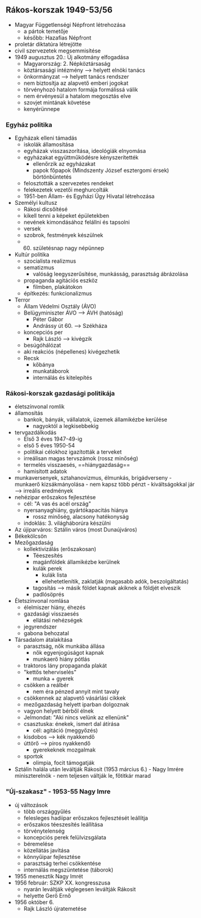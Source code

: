 ## Rákos-korszak 1949-53/56
- Magyar Függetlenségi Népfront létrehozása
	- a pártok temetője
	- később: Hazafias Népfront
- proletár diktatúra létrejötte
- civil szervezetek megsemmisítése
- 1949 augusztus 20.: Új alkotmány elfogadása
	- Magyarország: 2. Népköztársaság
	- köztársasági intézmény --> helyett elnöki tanács
	- önkormányzat --> helyett tanács rendszer
	- nem biztosítja az alapvető emberi jogokat
	- törvényhozó hatalom formája formálissá válik
	- nem érvényesül a hatalom megosztás elve
	- szovjet mintának követése
	- kenyérünnepe
### Egyház politika
- Egyházak elleni támadás
	- iskolák államosítása
	- egyházak visszaszorítása, ideológiák elnyomása
	- egyházakat együttműködésre kényszerítették
		- ellenőrzik az egyházakat
		- papok főpapok (Mindszenty József esztergomi érsek) börtönbüntetés
	- felosztották a szervezetes rendeket
	- felekezetek vezetői meghurcolták
	- 1951-ben Állam- és Egyházi Ügy Hivatal létrehozása
- Személyi kultusz
	- Rákosi dicsőítésé
	- kikell tenni a képeket épületekben
	- nevének kimondásához felállni és tapsolni
	- versek
	- szobrok, festmények készülnek
	- 60. születésnap nagy népünnep
- Kultúr politika
	- szocialista realizmus
	- sematizmus
		- valóság leegyszerűsítése, munkásság, parasztság ábrázolása
	- propaganda agitációs eszköz
		- filmben, plakátokon
	- építkezés: funkcionalizmus
- Terror
	- Állam Védelmi Osztály (ÁVO)
	- Belügyminiszter ÁVO --> ÁVH (hatóság)
		- Péter Gábor
		- Andrássy út 60. --> Székháza
	- koncepciós per
		- Rajk László --> kivégzik
	- besúgóhálózat
	- aki reakciós (népellenes) kivégezhetik
	- Recsk
		- kőbánya
		- munkatáborok
		- internálás és kitelepítés
### Rákosi-korszak gazdasági politikája
- életszínvonal romlik
- államosítás
	- bankok, bányák, vállalatok, üzemek államikézbe kerülése
		- nagyoktól a legkisebbekig
- tervgazdálkodás
	- Első 3 éves 1947-49-ig
	- első 5 éves 1950-54
	- politikai célokhoz igazították a terveket
	- irreálisan magas tervszámok (rossz minőség)
	- termelés visszaesés, ==hiánygazdaság==
	- hamisított adatok	
- munkaversenyek, sztahanovizmus, élmunkás, brigádverseny
		- munkaerő kizsákmányolása
			- nem kapsz több pénzt
		- kiváltságokkal jár --> irreális eredmények
- nehézipar erőszakos fejlesztése
	- cél: "A vas és acél ország"
	- nyersanyaghiány, gyártókapacitás hiánya
		- rossz minőség, alacsony hatékonyság
	- indoklás: 3. világháborúra készülni
- Az újiparváros: Sztálin város (most Dunaújváros)
- Békekölcsön
- Mezőgazdaság
	- kollektivizálás (erőszakosan)
		- Téeszesítés
		- magánföldek államikézbe kerülnek
		- kulák perek
			- kulák lista
			- ellehetetlenítik, zaklatják (magasabb adók, beszolgáltatás)
		- tagosítás --> másik földet kapnak akiknek a földjét elveszik
		- padlósöprés
- Életszínvonal romlása
	- élelmiszer hiány, éhezés
	- gazdasági visszaesés
		- ellátási nehézségek
	- jegyrendszer
	- gabona behozatal
- Társadalom átalakítása
	- parasztság, nők munkába állása
		- nők egyenjogúságot kapnak
		- munkaerő hiány pótlás
	- traktoros lány propaganda plakát
	- "kettős teherviselés"
		- munka + gyerek
	- csökken a reálbér
		- nem éra pénzed annyit mint tavaly
	- csökkennek az alapvető vásárlási cikkek
	- mezőgazdaság helyett iparban dolgoznak
	- vagyon helyett bérből élnek
	- Jelmondat: "Aki nincs velünk az ellenünk"
	- csasztuska: énekek, ismert dal átírása
		- cél: agitáció (meggyőzés)
	- kisdobos --> kék nyakkendő
	- úttörő --> piros nyakkendő
		- gyerekeknek mozgalmak
	- sportok
		- olimpia, focit támogatják
- Sztálin halála után leváltják Rákosit (1953 március 6.)
		- Nagy Imrére miniszterelnök
		- nem teljesen váltják le, főtitkár marad
### "Új-szakasz" - 1953-55 Nagy Imre
- új változások
	- több országgyűlés
	- felesleges hadiipar erőszakos fejlesztését leállítja
	- erőszakos téeszesítés leállítása
	- törvénytelenség
	- koncepciós perek felülvizsgálata
	- béremelése
	- közellátás javítása
	- könnyűipar fejlesztése
	- parasztság terhei csökkentése
	- internálás megszüntetése (táborok)
- 1955 menesztik Nagy Imrét
- 1956 február: SZKP XX. kongresszusa
	- nyarán leváltják véglegesen leváltják Rákosit
	- helyette Gerő Ernő
- 1956 október 6.
	- Rajk László újratemetése